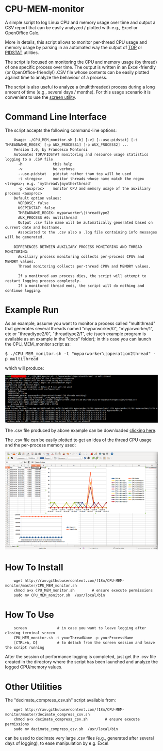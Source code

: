 # CPU-MEM-monitor
A simple script to log Linux CPU and memory usage over time and output a CSV report that can be easily
analyzed / plotted with e.g., Excel or OpenOffice Calc.

More in details, this script allows to monitor per-thread CPU usage and memory usage by parsing 
in an automated way the output of <a href="http://linux.die.net/man/1/top">TOP</a> or 
<a href="http://sebastien.godard.pagesperso-orange.fr/index.html">PIDSTAT</a> utilities.

The script is focused on monitoring the CPU and memory usage (by thread) of one specific process over time.
The output is written in an Excel-friendly (or OpenOffice-friendly!) .CSV file whose contents can be easily 
plotted against time to analyze the behaviour of a process.

The script is also useful to analyze a (multithreaded) process during a long amount of time (e.g., several days / months).
For this usage scenario it is convenient to use the <a href="https://www.linode.com/docs/networking/ssh/using-gnu-screen-to-manage-persistent-terminal-sessions">screen utility</a>.


# Command Line Interface

The script accepts the following command-line options:

```
    Usage: ./CPU_MEM_monitor.sh [-h] [-v] [--use-pidstat] [-t THREADNAME_REGEX] [-p AUX_PROCESS1] [-p AUX_PROCESS2] ...
    Version 1.0, by Francesco Montorsi
    Automates TOP/PIDSTAT monitoring and resource usage statistics logging to a .CSV file
      -h              this help
      -v              be verbose
      --use-pidstat   pidstat rather than top will be used
      -t <tregex>     monitor threads whose name match the regex <tregex>; e.g. 'mythread\|myotherthread'
      -p <auxproc>    monitor CPU and memory usage of the auxiliary process <auxproc>
    Default option values:
      VERBOSE: false
      USEPIDSTAT: false
      THREADNAME_REGEX: myparworker\|threadtype2
      AUX_PROCESS #0: multithread
      Output .csv file name will be automatically generated based on current date and hostname.
      Associated to the .csv also a .log file containing info messages will be generated.

    DIFFERENCES BETWEEN AUXILIARY PROCESS MONITORING AND THREAD MONITORING:
      Auxiliary process monitoring collects per-process CPU% and MEMORY values.
      Thread monitoring collects per-thread CPU% and MEMORY values.

      If a monitored aux process dies, the script will attempt to restart logging process completely.
      If a monitored thread ends, the script will do nothing and continue logging.
```



# Example Run

As an example, assume you want to monitor a process called "multithread" that generates several threads
named "myparworker/0", "myparworker/1", etc or "threadtype2/0", "threadtype2/1", etc
(such example program is available as an example in the "docs" folder); 
in this case you can launch the CPU_MEM_monitor script as:

<tt>
    $ ./CPU_MEM_monitor.sh -t "myparworker\|operation2thread" -p multithread
</tt>

which will produce:

<img src="docs/script_screenshot.png" />

The .csv file produced by above example can be downloaded
<a href="docs/ubuntu-multithread-2015-04-04-started-at02-28.csv">clicking here</a>.

The .csv file can be easily plotted to get an idea of the thread CPU usage and the per-process memory used:

<img src="docs/openoffice_calc_screenshot.png" />



# How To Install

```
    wget http://raw.githubusercontent.com/f18m/CPU-MEM-monitor/master/CPU_MEM_monitor.sh
    chmod a+x CPU_MEM_monitor.sh        # ensure execute permissions
    sudo mv CPU_MEM_monitor.sh  /usr/local/bin
```

# How To Use

```
    screen              # in case you want to leave logging after closing terminal screen
    CPU_MEM_monitor.sh -t yourThreadName -p yourProcessName
    [CTRL+A, D]         # to detach from the screen session and leave the script running
```

After the session of performance logging is completed, just get the .csv file created in
the directory where the script has been launched and analyze the logged CPU/memory values.


# Other Utilities

The "decimate_compress_csv.sh" script available from:

```
    wget http://raw.githubusercontent.com/f18m/CPU-MEM-monitor/master/decimate_compress_csv.sh
    chmod a+x decimate_compress_csv.sh        # ensure execute permissions
    sudo mv decimate_compress_csv.sh  /usr/local/bin
```

can be used to decimate very large .csv files (e.g., generated after several days of logging),
to ease manipulation by e.g. Excel.

